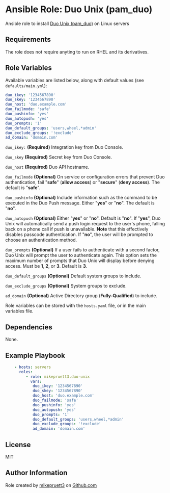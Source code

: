 Ansible Role: Duo Unix (pam_duo)
=========

Ansible role to install [Duo Unix (pam_duo)](https://duo.com/docs/duounix) on Linux servers

Requirements
------------

The role does not require anyting to run on RHEL and its derivatives.

Role Variables
--------------

Available variables are listed below, along with default values (see ```defaults/main.yml```):

``` yaml
duo_ikey: '1234567890'
duo_skey: '1234567890'
duo_host: 'duo.example.com'
duo_failmode: 'safe'
duo_pushinfo: 'yes'
duo_autopush: 'yes'
duo_prompts: '1'
duo_default_groups: 'users,wheel,*admin'
duo_exclude_groups: '!exclude'
ad_domain: 'domain.com'
```

```duo_ikey:``` **(Required)** Integration key from Duo Console.

```duo_skey``` **(Required)** Secret key from Duo Console.

```duo_host``` **(Required)** Duo API hostname.

```duo_failmode``` **(Optional)** On service or configuration errors that prevent Duo authentication, fail "**safe**" (**allow access**) or "**secure**" (**deny access**). The default is "**safe**".

```duo_pushinfo``` **(Optional)** Include information such as the command to be executed in the Duo Push message. Either "**yes**" or "**no**". The default is "**no**".

```duo_autopush``` **(Optional)** Either "**yes**" or "**no**". Default is "**no**". If "**yes**", Duo Unix will automatically send a push login request to the user's phone, falling back on a phone call if push is unavailable. **Note** that this effectively disables passcode authentication. If "**no**", the user will be prompted to choose an authentication method.

```duo_prompts``` **(Optional)** If a user fails to authenticate with a second factor, Duo Unix will prompt the user to authenticate again. This option sets the maximum number of prompts that Duo Unix will display before denying access. Must be **1**, **2**, or **3**. Default is **3**.

```duo_default_groups``` **(Optional)** Default system groups to include.

```duo_exclude_groups``` **(Optional)** System groups to exclude.

```ad_domain``` **(Optional)** Active Directory group (**Fully-Qualified**) to include.

Role variables can be stored with the ```hosts.yaml``` file, or in the main variables file.

Dependencies
------------

None.

Example Playbook
----------------

``` yaml
    - hosts: servers
      roles:
         - role: mikepruett3.duo-unix
           vars:
            duo_ikey: '1234567890'
            duo_skey: '1234567890'
            duo_host: 'duo.example.com'
            duo_failmode: 'safe'
            duo_pushinfo: 'yes'
            duo_autopush: 'yes'
            duo_prompts: '1'
            duo_default_groups: 'users,wheel,*admin'
            duo_exclude_groups: '!exclude'
            ad_domain: 'domain.com'
```

License
-------

MIT

Author Information
------------------

Role created by [mikepruett3](https://github.com/mikepruett3) on [Github.com](https://github.com/mikepruett3)

